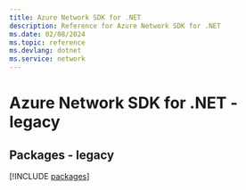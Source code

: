 ```yaml
---
title: Azure Network SDK for .NET
description: Reference for Azure Network SDK for .NET
ms.date: 02/08/2024
ms.topic: reference
ms.devlang: dotnet
ms.service: network
---
```

# Azure Network SDK for .NET - legacy
## Packages - legacy
[!INCLUDE [packages](network-index.md)]